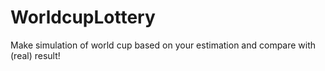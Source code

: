 # WorldcupLottery
Make simulation of world cup based on your estimation and compare with (real) result!
